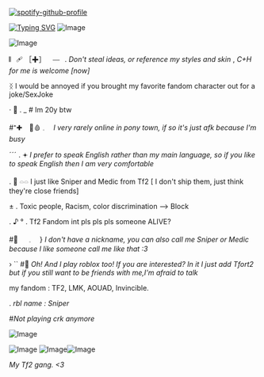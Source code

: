 
[![spotify-github-profile](https://spotify-github-profile.kittinanx.com/api/view?uid=31b2axjveg7jyxuxmzjrnxaxi3my&cover_image=true&theme=novatorem&show_offline=false&background_color=2a1a40&interchange=true&bar_color=c8cfb4&bar_color_cover=false)](https://github.com/kittinan/spotify-github-profile)

[![Typing SVG](https://readme-typing-svg.demolab.com?font=Montserrat&weight=200&pause=3000&color=E1E1E1&background=74468700&vCenter=true&repeat=false&random=true&width=435&lines=Be+polite+throw+piss+to+people.+)](https://git.io/typing-svg)
![Image](https://github.com/user-attachments/assets/ed17ca4f-9174-4bf3-922d-68c576ff02fe)

![Image](https://github.com/user-attachments/assets/55a89bb6-068a-416e-909b-0b1d6abe8bc0)

𝄃𝄀⠀🩹 ［✚］⠀ ⎯⎯⠀. *Don't steal ideas, or reference my styles and skin* , 
*C+H for me is welcome [now]*

ᛝ I would be annoyed if you brought my favorite fandom character out for a joke/SexJoke 

· 👾 . _ #  Im 20y btw

#⁺✚　💉🩸  𓈒　 *I very rarely online in pony town, if so it's just afk because I'm busy*

ˊˊˊ .  𖥔 *I prefer to speak English rather than my main language, so if you like to speak English then I am very comfortable*

. 💜 𓏏𓏏 I just like Sniper and Medic from Tf2 [ I don't ship them,  just think they're close friends]

± .   Toxic people, Racism, color discrimination —> Block

. ♪ ° .  Tf2 Fandom int pls pls pls someone ALIVE? 

#🔮 　 𓈒　 }   *I don't have a nickname, you can also call me Sniper or Medic because I like someone call me like that :3*

› `` #💜 *Oh! And I play roblox too! If you are interested? In it I just add Tfort2 but if you still want to be friends with me,I'm afraid to talk*

my fandom : TF2, LMK, AOUAD, Invincible. 

. *rbl name : Sniper*

#*Not playing crk anymore*

![Image](https://github.com/user-attachments/assets/e8129bc3-abc0-4342-aeb5-f6bf96f4709d)

![Image](https://github.com/user-attachments/assets/c7c2dd51-32cb-4447-806a-ff740bae3894) 
![Image](https://github.com/user-attachments/assets/97912cd8-afc4-4527-80f7-99adf049f451)![Image](https://github.com/user-attachments/assets/3a33bca9-9d25-4d68-8b3a-437f212b9204)

*My Tf2 gang. <3*
